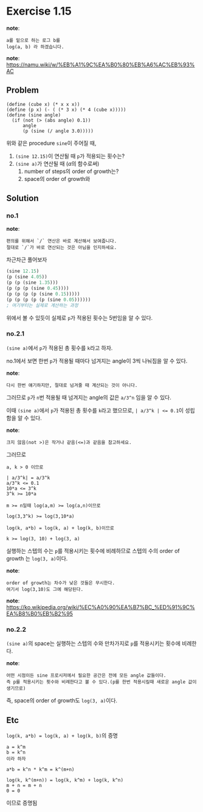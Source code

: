 # Exercise 1.15

**note**:
```
a를 밑으로 하는 로그 b를
log(a, b) 라 하겠습니다.
```
**note**: https://namu.wiki/w/%EB%A1%9C%EA%B0%80%EB%A6%AC%EB%93%AC

## Problem

```sceheme
(define (cube x) (* x x x))
(define (p x) (- ( (* 3 x) (* 4 (cube x)))))
(define (sine angle)
  (if (not (> (abs angle) 0.1))
      angle
      (p (sine (/ angle 3.0)))))
```

위와 같은 procedure `sine`이 주어질 때,
1. `(sine 12.15)`이 연산될 때 `p`가 적용되는 횟수는?
2. `(sine a)`가 연산될 때 (*a*의 함수로써)
    1. number of steps의 order of growth는?
    2. space의 order of growth와

## Solution

### no.1

**note**:
```
편의를 위해서 `/` 연산은 바로 계산해서 보여줍니다.
절대로 `/`가 바로 연산되는 것은 아님을 인지하세요.
```

차근차근 풀어보자
```scheme
(sine 12.15)
(p (sine 4.05))
(p (p (sine 1.35)))
(p (p (p (sine 0.45))))
(p (p (p (p (sine 0.15)))))
(p (p (p (p (p (sine 0.05))))))
; 여기부터는 실제로 계산하는 과정
```
위에서 볼 수 있듯이 실제로 `p`가 적용된 횟수는 5번임을 알 수 있다.

### no.2.1

`(sine a)`에서 `p`가 적용된 총 횟수를 `k`라고 하자.

no.1에서 보면 한번 `p`가 적용될 때마다 넘겨지는 angle이 3씩 나눠짐을 알 수 있다.

**note**:
```
다시 한번 얘기하지만, 절대로 넘겨줄 때 계산되는 것이 아니다.
```
그러므로 `p`가 `n`번 적용될 때 넘겨지는 angle의 값은 `a/3^n` 임을 알 수 있다.

이때 `(sine a)`에서 `p`가 적용된 총 횟수를 `k`라고 했으므로,
`| a/3^k | <= 0.1`이 성립함을 알 수 있다.

**note**:
```
크지 않음(not >)은 작거나 같음(<=)과 같음을 참고하세요.
```
그러므로
```
a, k > 0 이므로

| a/3^k| = a/3^k
a/3^k <= 0.1
10*a <= 3^k
3^k >= 10*a

m >= n일때 log(a,m) >= log(a,n)이므로

log(3,3^k) >= log(3,10*a)

log(k, a*b) = log(k, a) + log(k, b)이므로

k >= log(3, 10) + log(3, a)
```
실행하는 스텝의 수는 `p`를 적용시키는 횟수에 비례하므로
스텝의 수의 order of growth 는 `log(3, a)`이다.

**note**:
```
order of growth는 차수가 낮은 것들은 무시한다.
여기서 log(3,10)도 그에 해당된다.
```
**note**: https://ko.wikipedia.org/wiki/%EC%A0%90%EA%B7%BC_%ED%91%9C%EA%B8%B0%EB%B2%95

### no.2.2

`(sine a)`의 space는 실행하는 스텝의 수와 만차가지로 `p`를 적용시키는 횟수에
비례한다.

**note**:
```
어떤 시점이든 sine 프로시저에서 필요한 공간은 전에 모든 angle 값들이다.
즉 p를 적용시키는 횟수와 비례한다고 볼 수 있다.(p를 한번 적용시킬때 새로운 angle 값이 생기므로)
```
즉, space의 order of growth도 `log(3, a)`이다.

## Etc
`log(k, a*b) = log(k, a) + log(k, b)`의 증명
```
a = k^m
b = k^n
이라 하자

a*b = k^n * k^m = k^(m+n)

log(k, k^(m+n)) = log(k, k^m) + log(k, k^n)
m + n = m + n
0 = 0
```
이므로 증명됨
